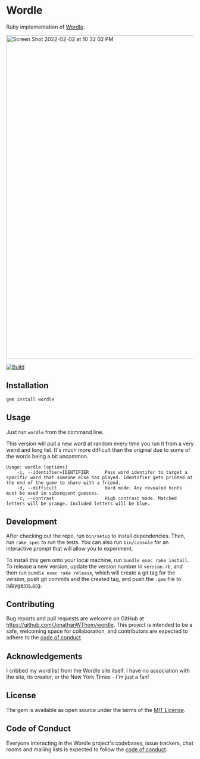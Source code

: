 # Wordle

Ruby implementation of [Wordle](https://www.powerlanguage.co.uk/wordle/).

<img width="869" alt="Screen Shot 2022-02-02 at 10 32 02 PM" src="https://user-images.githubusercontent.com/22665228/152292863-33743039-d9f4-4afa-a321-684d7b67cdb3.png">

[![Build](https://github.com/JonathanWThom/wordle/actions/workflows/build.yml/badge.svg)](https://github.com/JonathanWThom/wordle/actions/workflows/build.yml)

## Installation

`gem install wordle`

## Usage

Just run `wordle` from the command line.

This version will pull a new word at random every time you run it from a very weird and long list. It's much more difficult than the original due to some of the words being a bit uncommon.

```
Usage: wordle [options]
    -i, --identifier=IDENTIFIER      Pass word identifer to target a specific word that someone else has played. Identifier gets printed at the end of the game to share with a friend.
    -d, --difficult                  Hard mode. Any revealed hints must be used in subsequent guesses.
    -c, --contrast                   High contrast mode. Matched letters will be orange. Included letters will be blue.
```

## Development

After checking out the repo, run `bin/setup` to install dependencies. Then, run `rake spec` to run the tests. You can also run `bin/console` for an interactive prompt that will allow you to experiment.

To install this gem onto your local machine, run `bundle exec rake install`. To release a new version, update the version number in `version.rb`, and then run `bundle exec rake release`, which will create a git tag for the version, push git commits and the created tag, and push the `.gem` file to [rubygems.org](https://rubygems.org).

## Contributing

Bug reports and pull requests are welcome on GitHub at https://github.com/JonathanWThom/wordle. This project is intended to be a safe, welcoming space for collaboration, and contributors are expected to adhere to the [code of conduct](https://github.com/JonathanWThom/wordle/blob/main/CODE_OF_CONDUCT.md).

## Acknowledgements

I cribbed my word list from the Wordle site itself. I have no association with the site, its creator, or the New York Times - I'm just a fan!

## License

The gem is available as open source under the terms of the [MIT License](https://opensource.org/licenses/MIT).

## Code of Conduct

Everyone interacting in the Wordle project's codebases, issue trackers, chat rooms and mailing lists is expected to follow the [code of conduct](https://github.com/JonathanWThom/wordle/blob/main/CODE_OF_CONDUCT.md).
